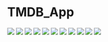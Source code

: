 # TMDB_App
![](Imagens/Captura1.png)
![](Imagens/Captura2.png)
![](Imagens/Captura3.png) 
![](Imagens/Captura4.png) 
![](Imagens/Captura5.png) 
![](Imagens/Captura6.png) 
![](Imagens/Captura7.png) 
![](Imagens/Captura8.png) 
![](Imagens/Captura9.png) 
![](Imagens/Captura10.png) 
![](Imagens/Captura11.png)
